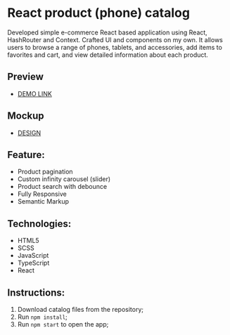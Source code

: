 # React product (phone) catalog
Developed simple e-commerce React based application using React, HashRouter and Context. Crafted UI and components on my own. It allows users to browse a range of phones, tablets, and accessories, add items to favorites and cart, and view detailed information about each product.

## Preview
- [DEMO LINK](https://yurii-shkrobut-m.github.io/phone-catalog/)

## Mockup
- [DESIGN](https://www.figma.com/design/uEetgWenSRxk9jgiym6Yzp/Phone-catalog-redesign?node-id=0-1&t=mCwtZj7otvl43L2F-0)

## Feature:
  - Product pagination
  - Custom infinity carousel (slider)
  - Product search with debounce
  - Fully Responsive
  - Semantic Markup

## Technologies:
  - HTML5
  - SCSS
  - JavaScript
  - TypeScript
  - React

## Instructions:
  1. Download catalog files from the repository;
  2. Run `npm install`;
  3. Run `npm start` to open the app;

